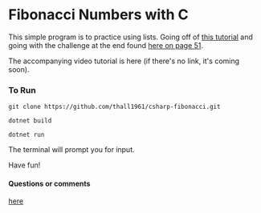 # Fibonacci Numbers with C

This simple program is to practice using lists. Going off of [this tutorial](https://dotnet.microsoft.com/learn/dotnet/hello-world-tutorial/intro) and going with the challenge at the end found [here on page 51](https://opdhsblobprod02.blob.core.windows.net/contents/c6aea4f5457448ee818b7292ba695982/74d4971ba24d9a4afe01714c2f9a5cec?sv=2015-04-05&sr=b&sig=g8OiDfj140s9XKHJhzPgLg0Ue8Ar0%2F%2BL7Ov6TvHQMb8%3D&st=2020-01-16T17%3A48%3A45Z&se=2020-01-17T17%3A58%3A45Z&sp=r).

The accompanying video tutorial is here (if there's no link, it's coming soon).

### To Run

`git clone https://github.com/thall1961/csharp-fibonacci.git`

`dotnet build`

`dotnet run`

The terminal will prompt you for input.

Have fun!

#### Questions or comments

[here](https://github.com/thall1961/csharp-fibonacci/issues)
